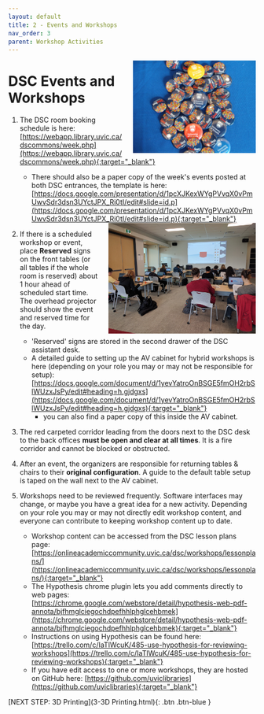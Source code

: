 ```yaml
---
layout: default
title: 2 - Events and Workshops
nav_order: 3
parent: Workshop Activities
---
```

<img src="images/2-buttons.jpg" style="margin-left:20px; float:right;width:250px;" alt="buttons">

# DSC Events and Workshops

1. The DSC room booking schedule is here: [https://webapp.library.uvic.ca/dscommons/week.php](https://webapp.library.uvic.ca/dscommons/week.php){:target="_blank"}
    - There should also be a paper copy of the week's events posted at both DSC entrances, the template is here: [https://docs.google.com/presentation/d/1pcXJKexWYgPVvqX0vPmUwvSdr3dsn3UYctJPX_Ri0tI/edit#slide=id.p](https://docs.google.com/presentation/d/1pcXJKexWYgPVvqX0vPmUwvSdr3dsn3UYctJPX_Ri0tI/edit#slide=id.p){:target="_blank"}

    <img src="images/1-DSC-space.jpg" style="float:right; margin-left:20px; width:300px;" alt="dsc">

2. If there is a scheduled workshop or event, place **Reserved** signs on the front tables (or all tables if the whole room is reserved) about 1 hour ahead of scheduled start time.  The overhead projector should show the event and reserved time for the day.
    - 'Reserved' signs are stored in the second drawer of the DSC assistant desk.
    - A detailed guide to setting up the AV cabinet for hybrid workshops is here (depending on your role you may or may not be responsible for setup): [https://docs.google.com/document/d/1yevYatroOnBSGE5fmOH2rbSlWUzxJsPy/edit#heading=h.gjdgxs](https://docs.google.com/document/d/1yevYatroOnBSGE5fmOH2rbSlWUzxJsPy/edit#heading=h.gjdgxs){:target="_blank"}
        - you can also find a paper copy of this inside the AV cabinet.

3. The red carpeted corridor leading from the doors next to the DSC desk to the back offices **must be open and clear at all times**.  It is a fire corridor and cannot be blocked or obstructed.
    
4. After an event, the organizers are responsible for returning tables & chairs to their **original configuration**.  A guide to the default table setup is taped on the wall next to the AV cabinet.

5. Workshops need to be reviewed frequently. Software interfaces may change, or maybe you have a great idea for a new activity.  Depending on your role you may or may not directly edit workshop content, and everyone can contribute to keeping workshop content up to date.
    - Workshop content can be accessed from the DSC lesson plans page: [https://onlineacademiccommunity.uvic.ca/dsc/workshops/lessonplans/](https://onlineacademiccommunity.uvic.ca/dsc/workshops/lessonplans/){:target="_blank"}
    - The Hypothesis chrome plugin lets you add comments directly to web pages: [https://chrome.google.com/webstore/detail/hypothesis-web-pdf-annota/bjfhmglciegochdpefhhlphglcehbmek](https://chrome.google.com/webstore/detail/hypothesis-web-pdf-annota/bjfhmglciegochdpefhhlphglcehbmek){:target="_blank"}
    - Instructions on using Hypothesis can be found here: [https://trello.com/c/IaTlWcuK/485-use-hypothesis-for-reviewing-workshops](https://trello.com/c/IaTlWcuK/485-use-hypothesis-for-reviewing-workshops){:target="_blank"}
    - If you have edit access to one or more workshops, they are hosted on GitHub here: [https://github.com/uviclibraries](https://github.com/uviclibraries){:target="_blank"}

[NEXT STEP: 3D Printing](3-3D Printing.html){: .btn .btn-blue }